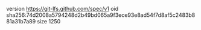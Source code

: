 version https://git-lfs.github.com/spec/v1
oid sha256:74d2008a5794248d2b49bd065a9f3ece93e8ad54f7d8af5c2483b881a31b7a89
size 1250
